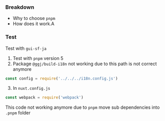 

### Breakdown
- Why to choose `pnpm`
- How does it work.A



### Test
Test with `gui-sf-ja`

1. Test with `pnpm` version 5
2. Package `@ggj/build-i18n` not working due to this path is not correct anymore
```js
const config = require('../../../i18n.config.js')
```
3. In `nuxt.config.js`
```js
const webpack = require('webpack')
```
This code not working anymore due to `pnpm` move sub dependencies into `.pnpm` folder


